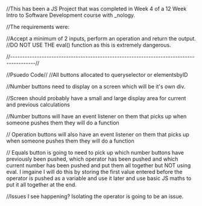 //This has been a JS Project that was completed in Week 4 of a 12 Week Intro to Software Development course with _nology.

//The requirements were:

  //Accept a minimum of 2 inputs, perform an operation and return the output. 
  //DO NOT USE THE eval() function as this is extremely dangerous.
  
//----------------------------------------------------------------------------------------//

//Psuedo Code//
//All buttons allocated to queryselector or elementsbyID

//Number buttons need to display on a screen which will be it's own div.

//Screen should probably have a small and large display area for current and previous calculations

//Number buttons will have an event listener on them that picks up when someone pushes them they will do a function

// Operation buttons will also have an event listener on them that picks up when someone pushes them they will do a function

// Equals button is going to need to pick up which number buttons have previously been pushed, which operator has been pushed and which current number has been pushed and put them all together but NOT using eval.  I imgaine I will do this by storing the first value entered before the operator is pushed as a variable and use it later and use basic JS maths to put it all together at the end.  


//Issues I see happening? Isolating the operator is going to be an issue.


